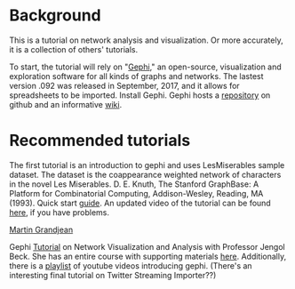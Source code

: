 # Background

This is a tutorial on network analysis and visualization. Or more accurately, it is a collection of others' tutorials.

To start, the tutorial will rely on "[Gephi](https://gephi.org)," an open-source, visualization and exploration software for all kinds of graphs and networks. The lastest version .092 was released in September, 2017, and it allows for spreadsheets to be imported. Install Gephi. Gephi hosts a [repository](https://github.com/gephi/gephi) on github and an informative [wiki](https://github.com/gephi/gephi/wiki).

# Recommended tutorials

The first tutorial is an introduction to gephi and uses LesMiserables sample dataset. The dataset is the coappearance weighted network of characters in the novel Les Miserables. D. E. Knuth, The Stanford GraphBase: A Platform for Combinatorial Computing, Addison-Wesley, Reading, MA (1993). Quick start [guide](https://gephi.org/users/quick-start/).  An updated video of the tutorial can be found [here](https://www.youtube.com/watch?v=371n3Ye9vVo&feature=youtu.be), if you have problems.

[Martin Grandjean](http://www.martingrandjean.ch/gephi-introduction/)


Gephi [Tutorial](https://www.youtube.com/watch?v=HJ4Hcq3YX4k&list=PLjs-3YZ-rWutIpBEl7gZJdXFva1ZmzcFg&index=2&t=34s) on Network Visualization and Analysis with Professor Jengol Beck. She has an entire course with supporting materials [here](http://www.cs.umd.edu/~golbeck/INST633o/Viz.shtml). Additionally, there is a [playlist](https://www.youtube.com/playlist?list=PLk_jmmkw5S2BqnYBqF2VNPcszY93-ze49) of youtube videos introducing gephi. (There's an interesting final tutorial on Twitter Streaming Importer??)
